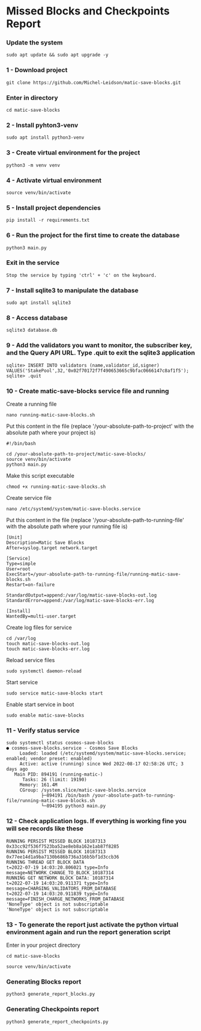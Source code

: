 #  Missed Blocks and Checkpoints Report

### Update the system

```
sudo apt update && sudo apt upgrade -y
```
### 1 - Download project

```
git clone https://github.com/Michel-Leidson/matic-save-blocks.git
```

### Enter in directory
```
cd matic-save-blocks
```
### 2 - Install pyhton3-venv

```
sudo apt install python3-venv
```
### 3 - Create virtual environment for the project

```
python3 -m venv venv
```

### 4 - Activate virtual environment

```
source venv/bin/activate
```

### 5 - Install project dependencies

```
pip install -r requirements.txt
```

### 6 - Run the project for the first time to create the database

```
python3 main.py
```

### Exit in the service
```
Stop the service by typing 'ctrl' + 'c' on the keyboard.
```
### 7 - Install sqlite3 to manipulate the database

```
sudo apt install sqlite3
```

### 8 - Access database

```
sqlite3 database.db
```

### 9 - Add the validators you want to monitor, the subscriber key, and the Query API URL. Type .quit to exit the sqlite3 application

```
sqlite> INSERT INTO validators (name,validator_id,signer) VALUES('StakePool',32,'0x02f70172f7f490653665c9bfac0666147c8af1f5');
sqlite> .quit
```
### 10 - Create matic-save-blocks service file and running

Create a running file

```
nano running-matic-save-blocks.sh
```

Put this content in the file (replace '/your-absolute-path-to-project' with the absolute path where your project is)

```
#!/bin/bash

cd /your-absolute-path-to-project/matic-save-blocks/
source venv/bin/activate
python3 main.py
```

Make this script executable

```
chmod +x running-matic-save-blocks.sh
```
Create service file

```
nano /etc/systemd/system/matic-save-blocks.service
```

Put this content in the file (replace '/your-absolute-path-to-running-file' with the absolute path where your running file is)

```
[Unit]
Description=Matic Save Blocks
After=syslog.target network.target

[Service]
Type=simple
User=root
ExecStart=/your-absolute-path-to-running-file/running-matic-save-blocks.sh
Restart=on-failure

StandardOutput=append:/var/log/matic-save-blocks-out.log
StandardError=append:/var/log/matic-save-blocks-err.log

[Install]
WantedBy=multi-user.target
```

Create log files for service

```
cd /var/log
touch matic-save-blocks-out.log
touch matic-save-blocks-err.log
```

Reload service files

```
sudo systemctl daemon-reload
```

Start service

```
sudo service matic-save-blocks start
```

Enable start service in boot

```
sudo enable matic-save-blocks
```
### 11 - Verify status service

```
sudo systemctl status cosmos-save-blocks
● cosmos-save-blocks.service - Cosmos Save Blocks
     Loaded: loaded (/etc/systemd/system/matic-save-blocks.service; enabled; vendor preset: enabled)
     Active: active (running) since Wed 2022-08-17 02:58:26 UTC; 3 days ago
   Main PID: 894191 (running-matic-)
      Tasks: 26 (limit: 19190)
     Memory: 161.4M
     CGroup: /system.slice/matic-save-blocks.service
             ├─894191 /bin/bash /your-absolute-path-to-running-file/running-matic-save-blocks.sh
             └─894195 python3 main.py
```

### 12 - Check application logs. If everything is working fine you will see records like these
```
RUNNING PERSIST MISSED BLOCK 10187313 0x33cc92f536f7523ba52ae8eb8a162e1ab87f8285
RUNNING PERSIST MISSED BLOCK 10187313 0x77ee14d1a9ba7130b686b736a316b5bf1d3ccb36
RUNNING THREAD GET BLOCK DATA
t=2022-07-19 14:03:20.806021 type=Info message=NETWORK_CHANGE_TO_BLOCK_10187314
RUNNING GET NETWORK BLOCK DATA: 10187314
t=2022-07-19 14:03:20.911371 type=Info message=CHARGING_VALIDATORS_FROM_DATABASE
t=2022-07-19 14:03:20.911839 type=Info message=FINISH_CHARGE_NETWORKS_FROM_DATABASE
'NoneType' object is not subscriptable
'NoneType' object is not subscriptable
```

### 13 - To generate the report just activate the python virtual environment again and run the report generation script

Enter in your project directory

```
cd matic-save-blocks
```
```
source venv/bin/activate
```
### Generating Blocks report
```
python3 generate_report_blocks.py
```
### Generating Checkpoints report
```
python3 generate_report_checkpoints.py
```
